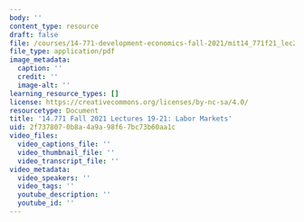 ```yaml
---
body: ''
content_type: resource
draft: false
file: /courses/14-771-development-economics-fall-2021/mit14_771f21_lec23_labor.pdf
file_type: application/pdf
image_metadata:
  caption: ''
  credit: ''
  image-alt: ''
learning_resource_types: []
license: https://creativecommons.org/licenses/by-nc-sa/4.0/
resourcetype: Document
title: '14.771 Fall 2021 Lectures 19-21: Labor Markets'
uid: 2f737807-0b8a-4a9a-98f6-7bc73b60aa1c
video_files:
  video_captions_file: ''
  video_thumbnail_file: ''
  video_transcript_file: ''
video_metadata:
  video_speakers: ''
  video_tags: ''
  youtube_description: ''
  youtube_id: ''
---
```

